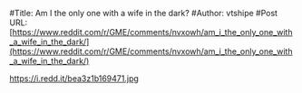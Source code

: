 #Title: Am I the only one with a wife in the dark?
#Author: vtshipe
#Post URL: [https://www.reddit.com/r/GME/comments/nvxowh/am_i_the_only_one_with_a_wife_in_the_dark/](https://www.reddit.com/r/GME/comments/nvxowh/am_i_the_only_one_with_a_wife_in_the_dark/)


https://i.redd.it/bea3z1b169471.jpg